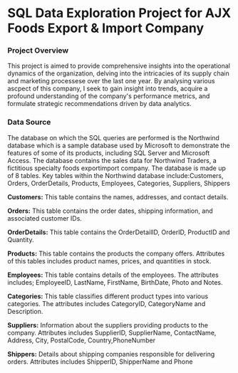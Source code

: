 # SQL Data Exploration Project for AJX Foods Export & Import Company

### Project Overview
This project is aimed to provide comprehensive insights into the operational dynamics of the organization, delving into the intricacies of its supply chain and marketing processese over the last one year. By analysing various ascpect of this company, I seek to gain insight into trends, acquire a profound understanding of the company's performance metrics, and formulate strategic recommendations driven by data analytics. 

### Data Source
The database on which the SQL queries are performed is the Northwind database which is a sample database used by Microsoft to demonstrate the features of some of its products, including SQL Server and Microsoft Access. The database contains the sales data for Northwind Traders, a fictitious specialty foods exportimport company. The database is made up of 8 tables. Key tables within the Northwind database include:Customers, Orders, OrderDetails, Products, Employees, Categories, Suppliers, Shippers

**Customers:** This table contains the names, addresses, and contact details.

**Orders:** This table contains the order dates, shipping information, and associated customer IDs.

**OrderDetails:** This table contains the OrderDetailID, OrderID, ProductID	and Quantity.

**Products:** This table contains the products the company offers. Attributes of this tables includes product names, prices, and quantities in stock.

**Employees:** This table contains details of the employees. The attributes includes; EmployeeID, LastName, FirstName, BirthDate, Photo	and Notes.

**Categories:** This table classifies different product types into various categories. The attributes includes CategoryID, CategoryName and Description.

**Suppliers:** Information about the suppliers providing products to the company. Attributes includes SupplierID, SupplierName, ContactName, Address, City, PostalCode, Country,PhoneNumber

**Shippers:** Details about shipping companies responsible for delivering orders. Attributes includes ShipperID, ShipperName and Phone
